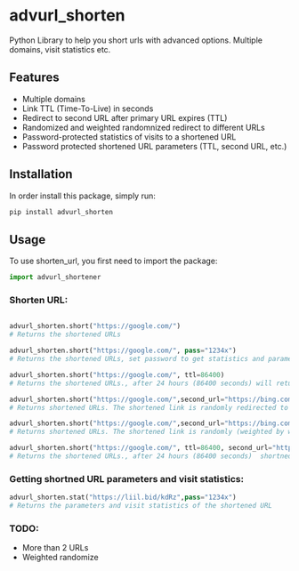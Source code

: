 # advurl_shorten

Python Library to help you short urls with advanced options. Multiple domains, visit statistics etc.

## Features
- Multiple domains
- Link TTL (Time-To-Live) in seconds
- Redirect to second URL after primary URL expires (TTL)
- Randomized and weighted randomnized redirect to different URLs
- Password-protected statistics of visits to a shortened URL
- Password protected shortened URL parameters (TTL, second URL, etc.)

## Installation

In order install this package, simply run:

```bash
pip install advurl_shorten
```

## Usage

To use shorten_url, you first need to import the package:

```python
import advurl_shortener
```


### Shorten URL:
```python

advurl_shorten.short("https://google.com/")
# Returns the shortened URLs

advurl_shorten.short("https://google.com/", pass="1234x")
# Returns the shortened URLs, set password to get statistics and parameters of shortened url

advurl_shorten.short("https://google.com/", ttl=86400)
# Returns the shortened URLs., after 24 hours (86400 seconds) will return "The Link You Followed Has Expired"

advurl_shorten.short("https://google.com/",second_url="https://bing.com/")
# Returns shortened URLs. The shortened link is randomly redirected to one of the provided URLs.

advurl_shorten.short("https://google.com/",second_url="https://bing.com/", "weights"=[0.3, 0.4])
# Returns shortened URLs. The shortened link is randomly (weighted by weight parameter) redirected to one of the provided URLs.

advurl_shorten.short("https://google.com/", ttl=86400, second_url="https://bing.com/")
# Returns the shortened URLs., after 24 hours (86400 seconds)  shortned link will redirect to second_url


```
### Getting shortned URL parameters and visit statistics:
```python
advurl_shorten.stat("https://liil.bid/kdRz",pass="1234x")
# Returns the parameters and visit statistics of the shortened URL
```

### TODO:
- More than 2 URLs
- Weighted randomize

